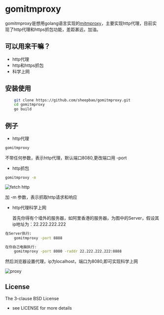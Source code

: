 # gomitmproxy

gomitmproxy是想用golang语言实现的[mitmproxy](https://mitmproxy.org/)，主要实现http代理，目前实现了http代理和https抓包功能，差距甚远，加油。


## 可以用来干嘛？

* http代理
* http和https抓包
* 科学上网

## 安装使用

```bash
    git clone https://github.com/sheepbao/gomitmproxy.git
    cd gomitmproxy 
    go build 
```

## 例子

* http代理

```bash
gomitmproxy 
```
不带任何参数，表示http代理，默认端口8080,更改端口用 -port 

* http抓包

```bash
gomitmproxy -m 
```

![fetch http](https://raw.githubusercontent.com/sheepbao/gomitmproxy/develop/goproxy.png)

加 -m 参数，表示抓取http请求和响应

* http代理科学上网

    首先你得有个墙外的服务器，如阿里香港的服务器，为图中的Server，假设其ip地址为：22.222.222.222

```bash
在Server执行:
    gomitmproxy -port 8888
```

```bash
在你自己电脑执行:
    gomitmproxy -port 8080 -raddr 22.222.222.222:8888
```
然后浏览器设置代理，ip为localhost，端口为8080,即可实现科学上网

![proxy](https://raw.githubusercontent.com/sheepbao/gomitmproxy/master/proxy.png) 


## License

The 3-clause BSD License  
- see LICENSE for more details
